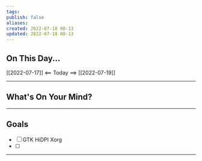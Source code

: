 ```yaml
---
tags:
publish: false
aliases: 
created: 2022-07-18 00-13
updated: 2022-07-18 00-13
---
```


## On This Day...
[[2022-07-17]] <== Today ==> [[2022-07-19]]

---


## What's On Your Mind? 


---

## Goals
- [ ] GTK HiDPI Xorg
- [ ] 
---

